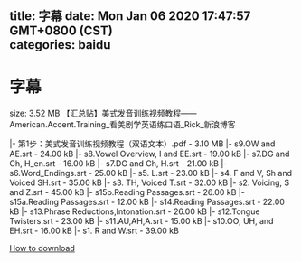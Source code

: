 
title: 字幕
date: Mon Jan 06 2020 17:47:57 GMT+0800 (CST)    
categories: baidu
---

# 字幕
size: 3.52 MB
 【汇总贴】美式发音训练视频教程——American.Accent.Training_看美剧学英语练口语_Rick_新浪博客
 
|- 第1步：美式发音训练视频教程（双语文本）.pdf - 3.10 MB
|- s9.OW and AE.srt - 24.00 kB
|- s8.Vowel Overview, I and EE.srt - 19.00 kB
|- s7.DG and Ch, H_en.srt - 16.00 kB
|- s7.DG and Ch, H.srt - 21.00 kB
|- s6.Word_Endings.srt - 25.00 kB
|- s5. L.srt - 23.00 kB
|- s4. F and V, Sh and Voiced SH.srt - 35.00 kB
|- s3. TH, Voiced T.srt - 32.00 kB
|- s2. Voicing, S and Z.srt - 45.00 kB
|- s15b.Reading Passages.srt - 26.00 kB
|- s15a.Reading Passages.srt - 12.00 kB
|- s14.Reading Passages.srt - 22.00 kB
|- s13.Phrase Reductions,Intonation.srt - 26.00 kB
|- s12.Tongue Twisters.srt - 23.00 kB
|- s11.AU,AH,A.srt - 15.00 kB
|- s10.OO, UH, and EH.srt - 16.00 kB
|- s1. R and W.srt - 39.00 kB

[How to download](https://bpcam.bemobtrk.com/go/2ceec3aa-1ca2-46d6-b9ff-aaa5c184517c?jno=2139)